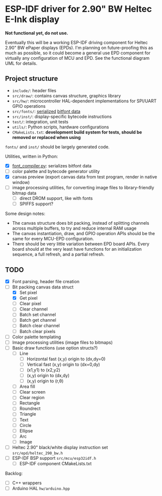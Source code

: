 # ESP-IDF driver for 2.90" BW Heltec E-Ink display

**Not functional yet, do not use.**

Eventually this will be a working ESP-IDF driving component for Heltec 2.90" BW
ePaper displays (EPDs). I'm planning on future-proofing this as much as
possible, so it could become a general use EPD component for virtually any
configuration of MCU and EPD. See the functional diagram UML for details.

## Project structure

- `include/`: header files
- `src/draw/`: contains canvas structure, graphics library
- `src/hw/`: microcontroller HAL-dependent implementations for SPI/UART GPIO
  operations
- `src/fonts/`: [serialized](font_compiler.py) [bitfont data](https://github.com/robhagemans/hoard-of-bitfonts)
- `src/inst/`: display-specific bytecode instructions
- `test/`: integration, unit tests
- `utils/`: Python scripts, hardware configurations
- `CMakeLists.txt`: **development build system for tests, should be removed or
  replaced when using**

`fonts/` and `inst/` should be largely generated code.

Utilities, written in Python:

- [x] [font_compiler.py](font_compiler.py): serializes bitfont data
- [ ] color palette and bytecode generator utility
- [x] canvas preview (export canvas data from test program, render in native
      window)
- [ ] image processing utilities, for converting image files to library-friendly
      bitmap data
  - [ ] direct DROM support, like with fonts
  - [ ] SPIFFS support?

Some design notes:

- The canvas structure does bit packing, instead of splitting channels across
  multiple buffers, to try and reduce internal RAM usage
- The canvas instantiation, draw, and GPIO operation APIs should be the same for
  every MCU-EPD configuration.
- There should be very little variation between EPD board APIs. Every board
  should at the very least have functions for an initialization sequence, a full
  refresh, and a partial refresh.

## TODO
- [x] Font parsing, header file creation
- [ ] Bit packing canvas data struct
  - [x] Set pixel
  - [x] Get pixel
  - [ ] Clear pixel
  - [ ] Clear channel
  - [ ] Batch set channel
  - [ ] Batch get channel
  - [ ] Batch clear channel
  - [ ] Batch clear pixels
- [ ] Color palette templating
- [ ] Image processing utilities (image files to bitmaps)
- [ ] Basic draw functions (use option structs?)
  - [ ] Line
    - [ ] Horizontal fast (x,y) origin to (dx,dy=0)
    - [ ] Vertical fast (x,y) origin to (dx=0,dy)
    - [ ] (x1,y1) to (x2,y2)
    - [ ] (x,y) origin to (dx,dy)
    - [ ] (x,y) origin to (r,θ)
  - [ ] Area fill
  - [ ] Clear screen
  - [ ] Clear region
  - [ ] Rectangle
  - [ ] Roundrect
  - [ ] Triangle
  - [ ] Text
  - [ ] Circle
  - [ ] Ellipse
  - [ ] Arc
  - [ ] Image
- [ ] Heltec 2.90" black/white display instruction set `src/epd/heltec_290_bw.h`
- [ ] ESP-IDF BSP support `src/mcu/esp32idf.h`
  - [ ] ESP-IDF component CMakeLists.txt

Backlog:
- [ ] C++ wrappers
- [ ] Arduino HAL `hw/arduino.hpp`

